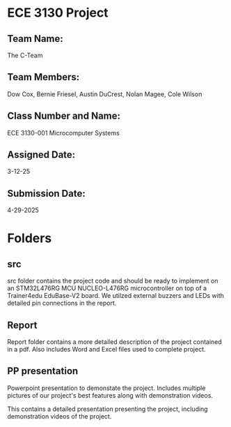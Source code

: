 # ECE 3130 Project  


## Team Name:  

The C-Team

## Team Members:  

Dow Cox, Bernie Friesel, Austin DuCrest, Nolan Magee, Cole Wilson

## Class Number and Name:  

ECE 3130-001 Microcomputer Systems 

## Assigned Date:  

3-12-25

## Submission Date:  

4-29-2025  


# Folders  


## src  

src folder contains the project code and should be ready to implement on an STM32L476RG MCU NUCLEO-L476RG microcontroller on top of a Trainer4edu EduBase-V2 board. 
We utilzed external buzzers and LEDs with detailed pin connections in the report. 



## Report   

Report folder contains a more detailed description of the project contained in a pdf. Also includes Word and Excel files used to complete project. 



## PP presentation  

Powerpoint presentation to demonstate the project. Includes multiple pictures of our project's best features along with demonstration videos. 

This contains a detailed presentation presenting the project, including demonstration videos of the project. 
